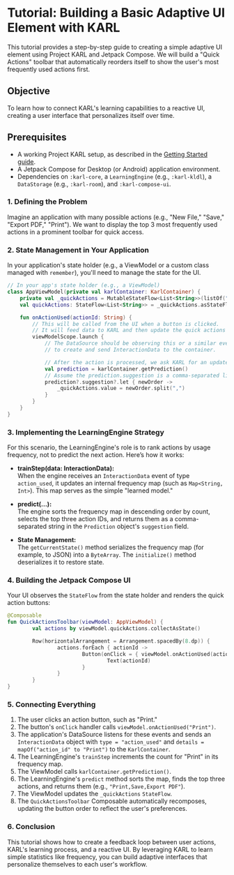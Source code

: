 # Tutorial: Building a Basic Adaptive UI Element with KARL

This tutorial provides a step-by-step guide to creating a simple adaptive UI element using Project KARL and Jetpack Compose. We will build a "Quick Actions" toolbar that automatically reorders itself to show the user's most frequently used actions first.

## Objective

To learn how to connect KARL's learning capabilities to a reactive UI, creating a user interface that personalizes itself over time.

## Prerequisites

* A working Project KARL setup, as described in the [Getting Started guide](../getting-started.md).
* A Jetpack Compose for Desktop (or Android) application environment.
* Dependencies on `:karl-core`, a `LearningEngine` (e.g., `:karl-kldl`), a `DataStorage` (e.g., `:karl-room`), and `:karl-compose-ui`.

### 1. Defining the Problem

Imagine an application with many possible actions (e.g., "New File," "Save," "Export PDF," "Print"). We want to display the top 3 most frequently used actions in a prominent toolbar for quick access.

### 2. State Management in Your Application

In your application's state holder (e.g., a ViewModel or a custom class managed with `remember`), you'll need to manage the state for the UI.

```kotlin
// In your app's state holder (e.g., a ViewModel)
class AppViewModel(private val karlContainer: KarlContainer) {
    private val _quickActions = MutableStateFlow<List<String>>(listOf("Save", "Export PDF", "Print"))
    val quickActions: StateFlow<List<String>> = _quickActions.asStateFlow()

    fun onActionUsed(actionId: String) {
        // This will be called from the UI when a button is clicked.
        // It will feed data to KARL and then update the quick actions list.
        viewModelScope.launch {
            // The DataSource should be observing this or a similar event stream
            // to create and send InteractionData to the container.

            // After the action is processed, we ask KARL for an updated list.
            val prediction = karlContainer.getPrediction()
            // Assume the prediction.suggestion is a comma-separated list of top actions
            prediction?.suggestion?.let { newOrder ->
                _quickActions.value = newOrder.split(",")
            }
        }
    }
}
```

### 3. Implementing the LearningEngine Strategy

For this scenario, the LearningEngine's role is to rank actions by usage frequency, not to predict the next action. Here’s how it works:

* **trainStep(data: InteractionData):**  
    When the engine receives an `InteractionData` event of type `action_used`, it updates an internal frequency map (such as `Map<String, Int>`). This map serves as the simple "learned model."

* **predict(...):**  
    The engine sorts the frequency map in descending order by count, selects the top three action IDs, and returns them as a comma-separated string in the `Prediction` object's `suggestion` field.

* **State Management:**  
    The `getCurrentState()` method serializes the frequency map (for example, to JSON) into a `ByteArray`. The `initialize()` method deserializes it to restore state.

### 4. Building the Jetpack Compose UI

Your UI observes the `StateFlow` from the state holder and renders the quick action buttons:

```kotlin
@Composable
fun QuickActionsToolbar(viewModel: AppViewModel) {
        val actions by viewModel.quickActions.collectAsState()

        Row(horizontalArrangement = Arrangement.spacedBy(8.dp)) {
                actions.forEach { actionId ->
                        Button(onClick = { viewModel.onActionUsed(actionId) }) {
                                Text(actionId)
                        }
                }
        }
}
```

### 5. Connecting Everything

1. The user clicks an action button, such as "Print."
2. The button's `onClick` handler calls `viewModel.onActionUsed("Print")`.
3. The application's DataSource listens for these events and sends an `InteractionData` object with `type = "action_used"` and `details = mapOf("action_id" to "Print")` to the `KarlContainer`.
4. The LearningEngine's `trainStep` increments the count for "Print" in its frequency map.
5. The ViewModel calls `karlContainer.getPrediction()`.
6. The LearningEngine's `predict` method sorts the map, finds the top three actions, and returns them (e.g., `"Print,Save,Export PDF"`).
7. The ViewModel updates the `_quickActions` `StateFlow`.
8. The `QuickActionsToolbar` Composable automatically recomposes, updating the button order to reflect the user's preferences.

### 6. Conclusion

This tutorial shows how to create a feedback loop between user actions, KARL's learning process, and a reactive UI. By leveraging KARL to learn simple statistics like frequency, you can build adaptive interfaces that personalize themselves to each user's workflow.
